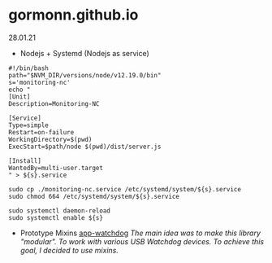 # gormonn.github.io

28.01.21
* Nodejs + Systemd (Nodejs as service)
```
#!/bin/bash
path="$NVM_DIR/versions/node/v12.19.0/bin"
s='monitoring-nc'
echo "
[Unit]
Description=Monitoring-NC

[Service]
Type=simple
Restart=on-failure
WorkingDirectory=$(pwd)
ExecStart=$path/node $(pwd)/dist/server.js

[Install]
WantedBy=multi-user.target
" > ${s}.service

sudo cp ./monitoring-nc.service /etc/systemd/system/${s}.service
sudo chmod 664 /etc/systemd/system/${s}.service

sudo systemctl daemon-reload
sudo systemctl enable ${s}
```
* Prototype Mixins [app-watchdog](https://github.com/gormonn/app-watchdog)
*The main idea was to make this library "modular". To work with various USB Watchdog devices. To achieve this goal, I decided to use mixins.*
